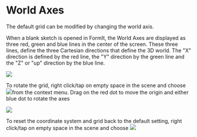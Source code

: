 # World Axes
The default grid can be modified by changing the world axis.

When a blank sketch is opened in FormIt, the World Axes are displayed as three red, green and blue lines in the center of the screen. These three lines, define the three Cartesian directions that define the 3D world. The "X" direction is defined by the red line, the "Y" direction by the green line and the "Z" or "up" direction by the blue line.

![](Images/GUID-2071F7B8-9E72-46C8-B37A-5D823E17515B-low.png)

To rotate the grid, right click/tap on empty space in the scene and choose ![](Images/GUID-D035D02F-480D-44A2-AE80-4B4FBF3A6117-low.png)from the context menu. Drag on the red dot to move the origin and either blue dot to rotate the axes

![](Images/GUID-35918BD8-0867-423B-A6E6-A4960F6D6DD8-low.gif)

To reset the coordinate system and grid back to the default setting, right click/tap on empty space in the scene and choose ![](Images/GUID-EB26F44B-70B2-404A-8A7C-57D094D888C3-low.png)

